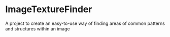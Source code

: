 # ImageTextureFinder
A project to create an easy-to-use way of finding areas of common patterns and structures within an image
